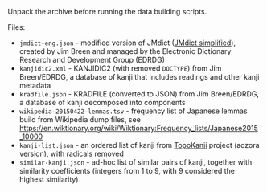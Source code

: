 Unpack the archive before running the data building scripts.

Files:

- `jmdict-eng.json` - modified version of JMdict ([JMdict simplified](https://github.com/scriptin/jmdict-simplified)), created by Jim Breen and managed by the Electronic Dictionary Research and Development Group (EDRDG)
- `kanjidic2.xml` - KANJIDIC2 (with removed `DOCTYPE`) from Jim Breen/EDRDG, a database of kanji that includes readings  and other kanji metadata
- `kradfile.json` - KRADFILE (converted to JSON) from Jim Breen/EDRDG, a database of kanji decomposed into components
- `wikipedia-20150422-lemmas.tsv` - frequency list of Japanese lemmas build from Wikipedia dump files, see <https://en.wiktionary.org/wiki/Wiktionary:Frequency_lists/Japanese2015_10000>
- `kanji-list.json` - an ordered list of kanji from [TopoKanji](https://github.com/scriptin/topokanji) project (aozora version), with radicals removed
- `similar-kanji.json` - ad-hoc list of similar pairs of kanji, together with similarity coefficients (integers from 1 to 9, with 9 considered the highest similarity)
